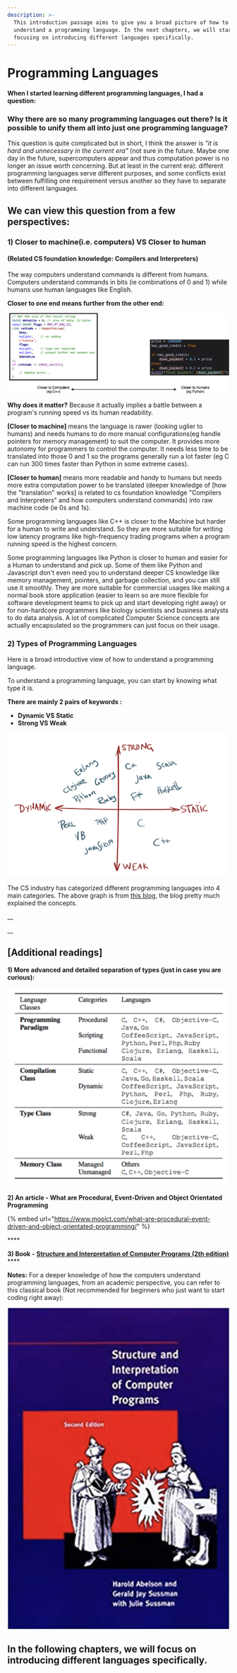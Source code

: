 ```yaml
---
description: >-
  This introduction passage aims to give you a broad picture of how to
  understand a programming language. In the next chapters, we will start
  focusing on introducing different languages specifically.
---
```


# Programming Languages

#### When I started learning different programming languages, I had a question: 

### **Why there are so many programming languages out there? Is it possible to unify them all into just one programming language?** 

This question is quite complicated but in short, I think the answer is _"it is hard and unnecessary in the current era"_ \(not sure in the future. Maybe one day in the future, supercomputers appear and thus computation power is no longer an issue worth concerning. But at least in the current era\): different programming languages serve different purposes, and some conflicts exist between fulfilling one requirement versus another so they have to separate into different languages. 

## We can view this question from a few perspectives:

### 1\) Closer to machine\(i.e. computers\) VS Closer to human 

#### \(Related CS foundation knowledge: Compilers and Interpreters\)

The way computers understand commands is different from humans. Computers understand commands in bits \(ie combinations of 0 and 1\) while humans use human languages like English. 

**Closer to one end means further from the other end:**

![](../../.gitbook/assets/untitled-diagram.png)

**Why does it matter?** Because it actually implies a battle between a program's running speed vs its human readability. 

**\[Closer to machine\]** means the language is rawer \(looking uglier to humans\) and needs humans to do more manual configurations\(eg handle pointers for memory management\) to suit the computer. It provides more autonomy for programmers to control the computer. It needs less time to be translated into those 0 and 1 so the programs generally run a lot faster \(eg C can run 300 times faster than Python in some extreme cases\). 

**\[Closer to human\]** means more readable and handy to humans but needs more extra computation power to be translated \(deeper knowledge of \[how the "translation" works\] is related to cs foundation knowledge "Compilers and Interpreters" and how computers understand commands\) into raw machine code \(ie 0s and 1s\).

Some programming languages like C++ is closer to the Machine but harder for a human to write and understand. So they are more suitable for writing low latency programs like high-frequency trading programs when a program running speed is the highest concern. 

Some programming languages like Python is closer to human and easier for a Human to understand and pick up. Some of them like Python and Javascript don't even need you to understand deeper CS knowledge like memory management, pointers, and garbage collection, and you can still use it smoothly. They are more suitable for commercial usages like making a normal book store application \(easier to learn so are more flexible for software development teams to pick up and start developing right away\) or for non-hardcore programmers like biology scientists and business analysts to do data analysis. A lot of complicated Computer Science concepts are actually encapsulated so the programmers can just focus on their usage.

### 2\) Types of Programming Languages

Here is a broad introductive view of how to understand a programming language.

To understand a programming language, you can start by knowing what type it is.

**There are mainly 2 pairs of keywords :**

* **Dynamic VS Static**
* **Strong VS Weak**

![](../../.gitbook/assets/screenshot-2020-10-03-at-2.05.39-am.png)

The CS industry has categorized different programming languages into 4 main categories. The above graph is from [this blog](https://android.jlelse.eu/magic-lies-here-statically-typed-vs-dynamically-typed-languages-d151c7f95e2b), the blog pretty much explained the concepts.

\_\_

\_\_

## \[Additional readings\]

**1\) More advanced and detailed separation of types \(just in case you are curious\):**

![](../../.gitbook/assets/screenshot-2020-10-03-at-12.42.51-am.png)



**2\) An article - What are Procedural, Event-Driven and Object Orientated Programming**

{% embed url="https://www.mooict.com/what-are-procedural-event-driven-and-object-orientated-programming/" %}

\*\*\*\*

**3\) Book -** [**Structure and Interpretation of Computer Programs \(2th edition\)** ](https://amzn.to/2GKW6tO)\*\*\*\*

**Notes:** For a deeper knowledge of how the computers understand programming languages, from an academic perspective, you can refer to this classical book \(Not recommended for beginners who just want to start coding right away\): 

![](../../.gitbook/assets/screenshot-2020-10-04-at-2.50.47-am%20%281%29.png)





## In the following chapters, we will focus on introducing different languages specifically.

